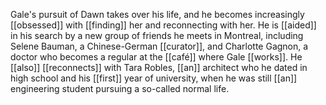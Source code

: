 Gale's pursuit of Dawn takes over his life, and he becomes increasingly [[obsessed]] with [[finding]] her and reconnecting with her. He is [[aided]] in his search by a new group of friends he meets in Montreal, including Selene Bauman, a Chinese-German [[curator]], and Charlotte Gagnon, a doctor who becomes a regular at the [[café]] where Gale [[works]]. He [[also]] [[reconnects]] with Tara Robles, [[an]] architect who he dated in high school and his [[first]] year of university, when he was still [[an]] engineering student pursuing a so-called normal life.
